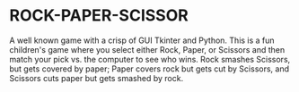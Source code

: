 # ROCK-PAPER-SCISSOR
A well known game with a crisp of GUI
Tkinter and Python.
This is a fun children's game where you select either Rock, Paper, or Scissors and then match your pick vs. the computer to see who wins.  Rock smashes Scissors, but gets covered by paper; Paper covers rock but gets cut by Scissors, and Scissors cuts paper but gets smashed by rock.  
